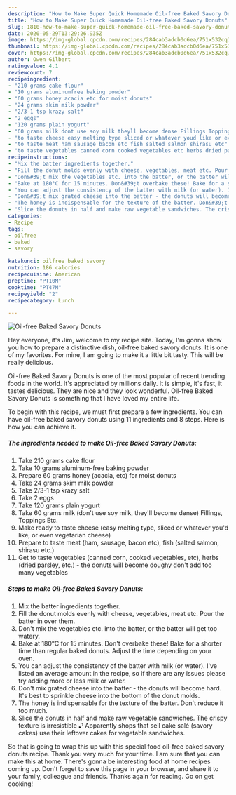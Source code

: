 ```yaml
---
description: "How to Make Super Quick Homemade Oil-free Baked Savory Donuts"
title: "How to Make Super Quick Homemade Oil-free Baked Savory Donuts"
slug: 1810-how-to-make-super-quick-homemade-oil-free-baked-savory-donuts
date: 2020-05-29T13:29:26.935Z
image: https://img-global.cpcdn.com/recipes/284cab3adcb0d6ea/751x532cq70/oil-free-baked-savory-donuts-recipe-main-photo.jpg
thumbnail: https://img-global.cpcdn.com/recipes/284cab3adcb0d6ea/751x532cq70/oil-free-baked-savory-donuts-recipe-main-photo.jpg
cover: https://img-global.cpcdn.com/recipes/284cab3adcb0d6ea/751x532cq70/oil-free-baked-savory-donuts-recipe-main-photo.jpg
author: Owen Gilbert
ratingvalue: 4.1
reviewcount: 7
recipeingredient:
- "210 grams cake flour"
- "10 grams aluminumfree baking powder"
- "60 grams honey acacia etc for moist donuts"
- "24 grams skim milk powder"
- "2/3-1 tsp krazy salt"
- "2 eggs"
- "120 grams plain yogurt"
- "60 grams milk dont use soy milk theyll become dense Fillings Toppings Etc"
- "to taste cheese easy melting type sliced or whatever youd like or even vegetarian cheese"
- "to taste meat ham sausage bacon etc fish salted salmon shirasu etc"
- "to taste vegetables canned corn cooked vegetables etc herbs dried parsley etc  the donuts will become doughy dont add too many vegetables"
recipeinstructions:
- "Mix the batter ingredients together."
- "Fill the donut molds evenly with cheese, vegetables, meat etc. Pour the batter in over them."
- "Don&#39;t mix the vegetables etc. into the batter, or the batter will get too watery."
- "Bake at 180°C for 15 minutes. Don&#39;t overbake these! Bake for a shorter time than regular baked donuts. Adjust the time depending on your oven."
- "You can adjust the consistency of the batter with milk (or water). I&#39;ve listed an average amount in the recipe, so if there are any issues please try adding more or less milk or water."
- "Don&#39;t mix grated cheese into the batter - the donuts will become hard. It&#39;s best to sprinkle cheese into the bottom of the donut molds."
- "The honey is indispensable for the texture of the batter. Don&#39;t reduce it too much."
- "Slice the donuts in half and make raw vegetable sandwiches. The crispy texture is irresistible ♪ Apparently shops that sell cake salé (savory cakes) use their leftover cakes for vegetable sandwiches."
categories:
- Recipe
tags:
- oilfree
- baked
- savory

katakunci: oilfree baked savory 
nutrition: 186 calories
recipecuisine: American
preptime: "PT10M"
cooktime: "PT47M"
recipeyield: "2"
recipecategory: Lunch

---
```



![Oil-free Baked Savory Donuts](https://img-global.cpcdn.com/recipes/284cab3adcb0d6ea/751x532cq70/oil-free-baked-savory-donuts-recipe-main-photo.jpg)

Hey everyone, it's Jim, welcome to my recipe site. Today, I'm gonna show you how to prepare a distinctive dish, oil-free baked savory donuts. It is one of my favorites. For mine, I am going to make it a little bit tasty. This will be really delicious.

Oil-free Baked Savory Donuts is one of the most popular of recent trending foods in the world. It's appreciated by millions daily. It is simple, it's fast, it tastes delicious. They are nice and they look wonderful. Oil-free Baked Savory Donuts is something that I have loved my entire life.




To begin with this recipe, we must first prepare a few ingredients. You can have oil-free baked savory donuts using 11 ingredients and 8 steps. Here is how you can achieve it.

<!--inarticleads1-->

##### The ingredients needed to make Oil-free Baked Savory Donuts:

1. Take 210 grams cake flour
1. Take 10 grams aluminum-free baking powder
1. Prepare 60 grams honey (acacia, etc) for moist donuts
1. Take 24 grams skim milk powder
1. Take 2/3-1 tsp krazy salt
1. Take 2 eggs
1. Take 120 grams plain yogurt
1. Take 60 grams milk (don&#39;t use soy milk, they&#39;ll become dense) Fillings, Toppings Etc.
1. Make ready to taste cheese (easy melting type, sliced or whatever you&#39;d like, or even vegetarian cheese)
1. Prepare to taste meat (ham, sausage, bacon etc), fish (salted salmon, shirasu etc.)
1. Get to taste vegetables (canned corn, cooked vegetables, etc), herbs (dried parsley, etc.) - the donuts will become doughy don&#39;t add too many vegetables




<!--inarticleads2-->

##### Steps to make Oil-free Baked Savory Donuts:

1. Mix the batter ingredients together.
1. Fill the donut molds evenly with cheese, vegetables, meat etc. Pour the batter in over them.
1. Don&#39;t mix the vegetables etc. into the batter, or the batter will get too watery.
1. Bake at 180°C for 15 minutes. Don&#39;t overbake these! Bake for a shorter time than regular baked donuts. Adjust the time depending on your oven.
1. You can adjust the consistency of the batter with milk (or water). I&#39;ve listed an average amount in the recipe, so if there are any issues please try adding more or less milk or water.
1. Don&#39;t mix grated cheese into the batter - the donuts will become hard. It&#39;s best to sprinkle cheese into the bottom of the donut molds.
1. The honey is indispensable for the texture of the batter. Don&#39;t reduce it too much.
1. Slice the donuts in half and make raw vegetable sandwiches. The crispy texture is irresistible ♪ Apparently shops that sell cake salé (savory cakes) use their leftover cakes for vegetable sandwiches.




So that is going to wrap this up with this special food oil-free baked savory donuts recipe. Thank you very much for your time. I am sure that you can make this at home. There's gonna be interesting food at home recipes coming up. Don't forget to save this page in your browser, and share it to your family, colleague and friends. Thanks again for reading. Go on get cooking!
